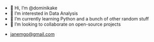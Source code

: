 - 👋 Hi, I’m @dominikake
- 👀 I’m interested in Data Analysis
- 🌱 I’m currently learning Python and a bunch of other random stuff
- 💞️ I’m looking to collaborate on open-source projects
<!--- 📫 How to reach me ...--->
- janemgo@gmail.com
<!---
dominikake/dominikake is a ✨ special ✨ repository because its `README.md` (this file) appears on your GitHub profile.
You can click the Preview link to take a look at your changes.
--->
